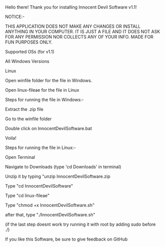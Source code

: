 Hello there! Thank you for installing Innocent Devil Software v1.1!

NOTICE:-

THIS APPLICATION DOES NOT MAKE ANY CHANGES OR INSTALL ANYTHING IN YOUR COMPUTER. IT IS JUST A FILE AND IT DOES NOT ASK FOR ANY PERMISSION NOR COLLECTS ANY OF YOUR INFO. MADE FOR FUN PURPOSES ONLY.



Supported OSs (for v1.1)

All Windows Versions

Linux





Open winfile folder for the file in Windows.

Open linux-fileae for the file in Linux


Steps for running the file in Windows:-

Extract the .zip file

Go to the winfile folder

Double click on InnocentDevilSoftware.bat

Voila!

Steps for running the file in Linux:-

Open Terminal

Navigate to Downloads (type 'cd Downloads' in terminal)

Unzip it by typing "unzip InnocentDevilSoftware.zip

Type "cd InnocentDevilSoftware"

Type "cd linux-fileae"

Type "chmod +x InnocentDevilSoftware.sh"

after that, type "./InnocentDevilSoftware.sh"

(if the last step doesnt work try running it with root by adding sudo before ./)

If you like this Software, be sure to give feedback on GitHub

